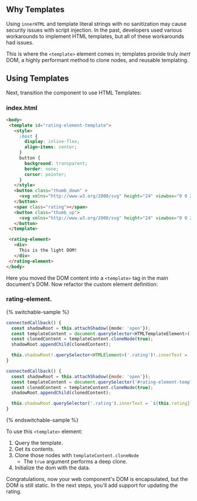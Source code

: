 ## Why Templates

Using `innerHTML` and template literal strings with no sanitization may cause security issues with script injection. In the past, developers used various workarounds to implement HTML templates, but all of these workarounds had issues.

This is where the `<template>` element comes in; templates provide truly *inert* DOM, a highly performant method to clone nodes, and reusable templating.

## Using Templates

Next, transition the component to use HTML Templates:

### index.html

```html
<body>
 <template id="rating-element-template">
   <style>
     :host {
       display: inline-flex;
       align-items: center;
     }
     button {
       background: transparent;
       border: none;
       cursor: pointer;
     }
   </style>
   <button class="thumb_down" >
     <svg xmlns="http://www.w3.org/2000/svg" height="24" viewbox="0 0 24 24" width="24"><path d="M15 3H6c-.83 0-1.54.5-1.84 1.22l-3.02 7.05c-.09.23-.14.47-.14.73v2c0 1.1.9 2 2 2h6.31l-.95 4.57-.03.32c0 .41.17.79.44 1.06L9.83 23l6.59-6.59c.36-.36.58-.86.58-1.41V5c0-1.1-.9-2-2-2zm4 0v12h4V3h-4z"/></svg>
   </button>
   <span class="rating"></span>
   <button class="thumb_up">
     <svg xmlns="http://www.w3.org/2000/svg" height="24" viewbox="0 0 24 24" width="24"><path d="M1 21h4V9H1v12zm22-11c0-1.1-.9-2-2-2h-6.31l.95-4.57.03-.32c0-.41-.17-.79-.44-1.06L14.17 1 7.59 7.59C7.22 7.95 7 8.45 7 9v10c0 1.1.9 2 2 2h9c.83 0 1.54-.5 1.84-1.22l3.02-7.05c.09-.23.14-.47.14-.73v-2z"/></svg>
   </button>
 </template>

 <rating-element>
   <div>
     This is the light DOM!
   </div>
 </rating-element>
</body>
```

Here you moved the DOM content into a `<template>` tag in the main document's DOM. Now refactor the custom element definition:

### rating-element.<litdev-code-language-display></litdev-code-language-display>

{% switchable-sample %}

```ts
connectedCallback() {
  const shadowRoot = this.attachShadow({mode: 'open'});
  const templateContent = document.querySelector<HTMLTemplateElement>('#rating-element-template')!.content;
  const clonedContent = templateContent.cloneNode(true);
  shadowRoot.appendChild(clonedContent);

  this.shadowRoot!.querySelector<HTMLElement>('.rating')!.innerText = `${this.rating}`;
}
```

```js
connectedCallback() {
  const shadowRoot = this.attachShadow({mode: 'open'});
  const templateContent = document.querySelector('#rating-element-template').content;
  const clonedContent = templateContent.cloneNode(true);
  shadowRoot.appendChild(clonedContent);

  this.shadowRoot.querySelector('.rating').innerText = `${this.rating}`;
}
```

{% endswitchable-sample %}

To use this `<template>` element:

1. Query the template.
2. Get its contents.
3. Clone those nodes with `templateContent.cloneNode`
   * The `true` argument performs a deep clone.
4. Initialize the dom with the data.

Congratulations, now your web component's DOM is encapsulated, but the DOM is still static. In the next steps, you'll add support for updating the rating.
